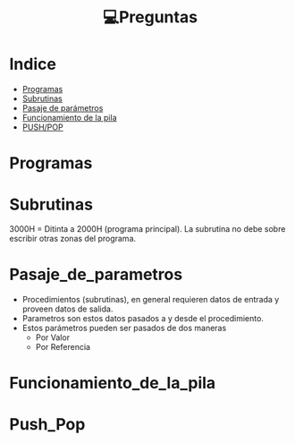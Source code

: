 <h1 align="center"> 💻Preguntas</h1>

Indice
======
   * [Programas](#Programas)
   * [Subrutinas](#Subrutinas)
   * [Pasaje de parámetros](#Pasaje_de_parametros)
   * [Funcionamiento de la pila](#Funcionamiento_de_la_pila)
   * [PUSH/POP](#Push_Pop)

Programas
=========

Subrutinas
==========

3000H = Ditinta a 2000H (programa principal). La subrutina no debe sobre escribir otras zonas del programa.

Pasaje_de_parametros
====================

- Procedimientos (subrutinas), en general requieren datos de entrada y proveen datos de salida.
- Parametros son estos datos pasados a y desde el procedimiento.
- Estos parámetros pueden ser pasados de dos maneras
  - Por Valor
  - Por Referencia 

Funcionamiento_de_la_pila
=========================

Push_Pop
========
